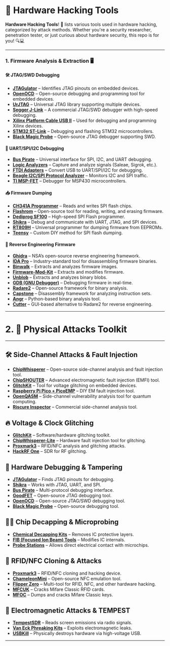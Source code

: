 # 🔧 Hardware Hacking Tools

**Hardware Hacking Tools**! 🚀 lists various tools used in hardware hacking, categorized by attack methods. Whether you're a security researcher, penetration tester, or just curious about hardware security, this repo is for you! 🔍💻

---

### 1. Firmware Analysis & Extraction 🖥️

#### 🛠️ JTAG/SWD Debugging
- **[JTAGulator](http://www.grandideastudio.com/jtagulator/)** – Identifies JTAG pinouts on embedded devices.
- **[OpenOCD](http://openocd.org/)** – Open-source debugging and programming tool for embedded devices.
- **[UrJTAG](http://urjtag.org/)** – Universal JTAG library supporting multiple devices.
- **[Segger J-Link](https://www.segger.com/products/debug-probes/j-link/)** – A commercial JTAG/SWD debugger with high-speed debugging.
- **[Xilinx Platform Cable USB II](https://www.xilinx.com/products/boards-and-kits/hw-usb-ii-g.html)** – Used for debugging and programming Xilinx devices.
- **[STM32 ST-Link](https://www.st.com/en/development-tools/st-link-v2.html)** – Debugging and flashing STM32 microcontrollers.
- **[Black Magic Probe](https://github.com/blacksphere/blackmagic)** – Open-source JTAG debugger supporting SWD.

#### 🔌 UART/SPI/I2C Debugging
- **[Bus Pirate](http://dangerousprototypes.com/docs/Bus_Pirate)** – Universal interface for SPI, I2C, and UART debugging.
- **[Logic Analyzers](https://www.saleae.com/)** – Capture and analyze signals (Saleae, Sigrok, etc.).
- **[FTDI Adapters](https://www.ftdichip.com/)** – Convert USB to UART/SPI/I2C for debugging.
- **[Beagle I2C/SPI Protocol Analyzer](https://www.totalphase.com/products/beagle-i2cspi/)** – Monitors I2C and SPI traffic.
- **[TI MSP-FET](https://www.ti.com/tool/MSP-FET)** – Debugger for MSP430 microcontrollers.

#### 📥 Firmware Dumping
- **[CH341A Programmer](https://www.aliexpress.com/wholesale?SearchText=CH341A+Programmer)** – Reads and writes SPI flash chips.
- **[Flashrom](https://flashrom.org/Flashrom)** – Open-source tool for reading, writing, and erasing firmware.
- **[Dediprog SF100](https://www.dediprog.com/products/SF100)** – High-speed SPI Flash programmer.
- **[Shikra](https://int3.cc/products/the-shikra)** – Debug and communicate with UART, JTAG, and SPI devices.
- **[RT809H](https://www.aliexpress.com/wholesale?SearchText=RT809H)** – Universal programmer for dumping firmware from EEPROMs.
- **[Teensy](https://www.pjrc.com/teensy/)** – Custom DIY method for SPI flash dumping.

#### 📂 Reverse Engineering Firmware
- **[Ghidra](https://ghidra-sre.org/)** – NSA’s open-source reverse engineering framework.
- **[IDA Pro](https://hex-rays.com/ida-pro/)** – Industry-standard tool for disassembling firmware binaries.
- **[Binwalk](https://github.com/ReFirmLabs/binwalk)** – Extracts and analyzes firmware images.
- **[Firmware-Mod-Kit](https://github.com/rampageX/firmware-mod-kit)** – Extracts and modifies firmware.
- **[Unblob](https://github.com/onekey-sec/unblob)** – Extracts and analyzes binary blobs.
- **[GDB (GNU Debugger)](https://www.sourceware.org/gdb/)** – Debugging firmware in real-time.
- **[Radare2](https://rada.re/n/)** – Open-source framework for binary analysis.
- **[Capstone](http://www.capstone-engine.org/)** – Disassembly framework for analyzing instruction sets.
- **[Angr](https://angr.io/)** – Python-based binary analysis tool.
- **[Cutter](https://cutter.re/)** – GUI-based alternative to Radare2 for reverse engineering.

---

# 2. 🔨 Physical Attacks Toolkit

---

## 🛠️ Side-Channel Attacks & Fault Injection
- [**ChipWhisperer**](https://newae.com/) – Open-source side-channel analysis and fault injection tool.
- [**ChipSHOUTER**](https://newae.com/chipshouter/) – Advanced electromagnetic fault injection (EMFI) tool.
- [**GlitchKit**](https://github.com/hexanaut/glitchkit) – Tool for voltage glitching on embedded devices.
- [**Raspberry Pi Pico + PicoEMP**](https://github.com/33Y0KHz/PicoEMP) – DIY EM fault injection tool.
- [**OpenQASM**](https://github.com/Qiskit/openqasm) – Side-channel vulnerability analysis tool for quantum computing.
- [**Riscure Inspector**](https://www.riscure.com/) – Commercial side-channel analysis tool.

## 🔥 Voltage & Clock Glitching
- [**GlitchKit**](https://github.com/hexanaut/glitchkit) – Software/hardware glitching toolkit.
- [**ChipWhisperer-Lite**](https://newae.com/) – Hardware fault injection tool for glitching.
- [**Proxmark3**](https://proxmark.com/) – RFID/NFC analysis and glitching attacks.
- [**HackRF One**](https://greatscottgadgets.com/hackrf/) – SDR for RF glitching.

## 🔩 Hardware Debugging & Tampering
- [**JTAGulator**](http://www.grandideastudio.com/jtagulator/) – Finds JTAG pinouts for debugging.
- [**Shikra**](https://int3.cc/products/the-shikra) – Works with JTAG, UART, and SPI.
- [**Bus Pirate**](http://dangerousprototypes.com/docs/Bus_Pirate) – Multi-protocol debugging interface.
- [**GoodFET**](https://github.com/travisgoodspeed/goodfet) – Open-source JTAG debugging tool.
- [**OpenOCD**](http://openocd.org/) – Open-source JTAG/SWD debugging tool.
- [**Black Magic Probe**](https://github.com/blacksphere/blackmagic) – Open-source debugging tool.

## 🏴‍☠️ Chip Decapping & Microprobing
- [**Chemical Decapping Kits**](https://www.micross.com/products/services/die-processing/decapsulation.aspx) – Removes IC protective layers.
- [**FIB (Focused Ion Beam) Tools**](https://www.zeiss.com/microscopy/en/products/fib-sem.html) – Modifies IC internals.
- [**Probe Stations**](https://www.signatone.com/) – Allows direct electrical contact with microchips.

## 📡 RFID/NFC Cloning & Attacks
- [**Proxmark3**](https://proxmark.com/) – RFID/NFC cloning and hacking device.
- [**ChameleonMini**](https://github.com/emsec/ChameleonMini) – Open-source NFC emulation tool.
- [**Flipper Zero**](https://flipperzero.one/) – Multi-tool for RFID, NFC, and other hardware hacking.
- [**MFCUK**](https://github.com/nfc-tools/mfcuk) – Cracks Mifare Classic RFID cards.
- [**MFOC**](https://github.com/nfc-tools/mfoc) – Dumps and cracks Mifare Classic keys.

## 🧲 Electromagnetic Attacks & TEMPEST
- [**TempestSDR**](https://github.com/martinmarinov/TempestSDR) – Reads screen emissions via radio signals.
- [**Van Eck Phreaking Kits**](https://github.com/van-eck-phreaking) – Exploits electromagnetic leaks.
- [**USBKill**](https://github.com/hephaest0s/usbkill) – Physically destroys hardware via high-voltage USB.

---


